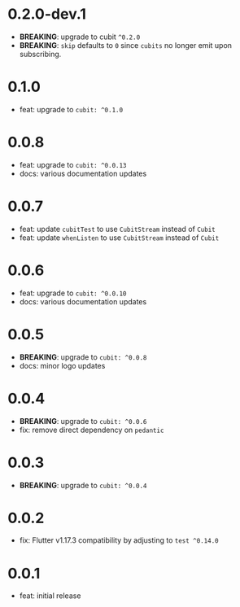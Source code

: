 # 0.2.0-dev.1

- **BREAKING**: upgrade to cubit `^0.2.0`
- **BREAKING**: `skip` defaults to `0` since `cubits` no longer emit upon subscribing.

# 0.1.0

- feat: upgrade to `cubit: ^0.1.0`

# 0.0.8

- feat: upgrade to `cubit: ^0.0.13`
- docs: various documentation updates

# 0.0.7

- feat: update `cubitTest` to use `CubitStream` instead of `Cubit`
- feat: update `whenListen` to use `CubitStream` instead of `Cubit`

# 0.0.6

- feat: upgrade to `cubit: ^0.0.10`
- docs: various documentation updates

# 0.0.5

- **BREAKING**: upgrade to `cubit: ^0.0.8`
- docs: minor logo updates

# 0.0.4

- **BREAKING**: upgrade to `cubit: ^0.0.6`
- fix: remove direct dependency on `pedantic`

# 0.0.3

- **BREAKING**: upgrade to `cubit: ^0.0.4`

# 0.0.2

- fix: Flutter v1.17.3 compatibility by adjusting to `test ^0.14.0`

# 0.0.1

- feat: initial release
